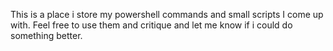 This is a place i store my powershell commands and small scripts I come up with.
Feel free to use them and critique and let me know if i could do something better.
